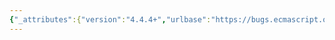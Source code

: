 ```yaml
---
{"_attributes":{"version":"4.4.4+","urlbase":"https://bugs.ecmascript.org/","maintainer":"dherman@mozilla.com"},"bug":{"bug_id":2553,"creation_ts":"2014-02-17 06:55:00 -0800","short_desc":"26.2.3.3 heading doesn't have \"Heading 4\" paragraph style","delta_ts":"2014-04-18 09:18:29 -0700","product":"Draft for 6th Edition","component":"editorial issue","version":"Rev 22: January 20, 2014 Draft","rep_platform":"All","op_sys":"All","bug_status":"RESOLVED","resolution":"FIXED","priority":"Normal","bug_severity":"enhancement","blocked":2577,"everconfirmed":true,"reporter":{"uid":"jorendorff","name":"Jason Orendorff"},"assigned_to":{"uid":"allen","name":"Allen Wirfs-Brock"},"long_desc":{"commentid":7337,"comment_count":0,"who":{"uid":"jorendorff","name":"Jason Orendorff"},"bug_when":"2014-02-17 06:55:48 -0800","thetext":"The headings for 26.2.3.2 and 26.2.3.4 have the right style, but this one doesn't.\n\n> 26.2.3.3 get Realm.prototype.global"}}}
---
```

